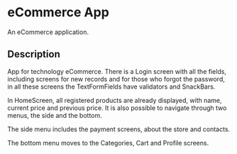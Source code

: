 # eCommerce App

An eCommerce application.

## Description

App for technology eCommerce.
There is a Login screen with all the fields, including screens for new records and for those who forgot the password, in all these screens the TextFormFields have validators and SnackBars.

In HomeScreen, all registered products are already displayed, with name, current price and previous price.
It is also possible to navigate through two menus, the side and the bottom.

The side menu includes the payment screens, about the store and contacts.

The bottom menu moves to the Categories, Cart and Profile screens.

